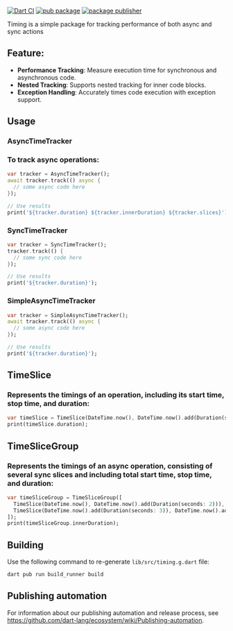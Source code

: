 [![Dart CI](https://github.com/dart-lang/timing/actions/workflows/test-package.yml/badge.svg)](https://github.com/dart-lang/timing/actions/workflows/test-package.yml)
[![pub package](https://img.shields.io/pub/v/timing.svg)](https://pub.dev/packages/timing)
[![package publisher](https://img.shields.io/pub/publisher/timing.svg)](https://pub.dev/packages/timing/publisher)

Timing is a simple package for tracking performance of both async and sync actions

## Feature:
- **Performance Tracking**: Measure execution time for synchronous and asynchronous code.
- **Nested Tracking**: Supports nested tracking for inner code blocks.
- **Exception Handling**: Accurately times code execution with exception support.

## Usage

###  AsyncTimeTracker
### To track async operations:
```dart
var tracker = AsyncTimeTracker();
await tracker.track(() async {
  // some async code here
});

// Use results
print('${tracker.duration} ${tracker.innerDuration} ${tracker.slices}');
```
### SyncTimeTracker

```dart
var tracker = SyncTimeTracker();
tracker.track(() {
  // some sync code here
});

// Use results
print('${tracker.duration}');

```

### SimpleAsyncTimeTracker

```dart
var tracker = SimpleAsyncTimeTracker();
await tracker.track(() async {
  // some async code here
});

// Use results
print('${tracker.duration}');

```
## TimeSlice
### Represents the timings of an operation, including its start time, stop time, and duration:

```dart
var timeSlice = TimeSlice(DateTime.now(), DateTime.now().add(Duration(seconds: 5)));
print(timeSlice.duration);
```

## TimeSliceGroup
### Represents the timings of an async operation, consisting of several sync slices and including total start time, stop time, and duration:
```dart
var timeSliceGroup = TimeSliceGroup([
  TimeSlice(DateTime.now(), DateTime.now().add(Duration(seconds: 2))),
  TimeSlice(DateTime.now().add(Duration(seconds: 3)), DateTime.now().add(Duration(seconds: 5))),
]);
print(timeSliceGroup.innerDuration);

```

## Building

Use the following command to re-generate `lib/src/timing.g.dart` file:

```bash
dart pub run build_runner build
```

## Publishing automation

For information about our publishing automation and release process, see
https://github.com/dart-lang/ecosystem/wiki/Publishing-automation.
